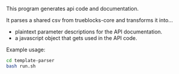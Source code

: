 This program generates api code and documentation.

It parses a shared csv from trueblocks-core and transforms it into...

- plaintext parameter descriptions for the API documentation.
- a javascript object that gets used in the API code.

Example usage:

```sh
cd template-parser
bash run.sh
```
